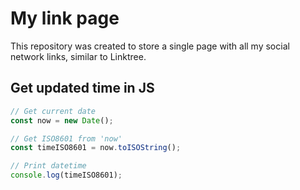 # My link page

This repository was created to store a single page with all my social network links, similar to Linktree.

## Get updated time in JS

```javascript
// Get current date
const now = new Date();

// Get ISO8601 from 'now'
const timeISO8601 = now.toISOString();

// Print datetime
console.log(timeISO8601);
```